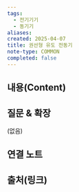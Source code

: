 ```yaml
---
tags:
  - 전기기기
  - 동기기
aliases: 
created: 2025-04-07
title: 권선형 유도 전동기
note-type: COMMON
completed: false
---
```


## 내용(Content)


## 질문 & 확장

(없음)

## 연결 노트

## 출처(링크)

